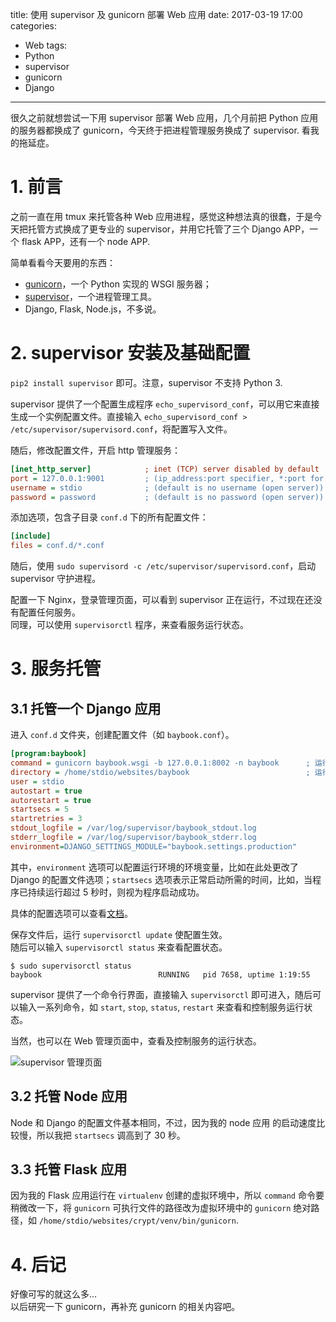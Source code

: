 title: 使用 supervisor 及 gunicorn 部署 Web 应用
date: 2017-03-19 17:00
categories:
- Web
tags:
- Python
- supervisor
- gunicorn
- Django

---

很久之前就想尝试一下用 supervisor 部署 Web 应用，几个月前把 Python 应用的服务器都换成了 gunicorn，今天终于把进程管理服务换成了 supervisor. 看我的拖延症。

<!-- more -->

# 1. 前言
之前一直在用 tmux 来托管各种 Web 应用进程，感觉这种想法真的很蠢，于是今天把托管方式换成了更专业的 supervisor，并用它托管了三个 Django APP，一个 flask APP，还有一个 node APP.

简单看看今天要用的东西：
* [gunicorn](http://gunicorn.org)，一个 Python 实现的 WSGI 服务器；
* [supervisor](http://supervisord.org/)，一个进程管理工具。
* Django, Flask, Node.js，不多说。

# 2. supervisor 安装及基础配置
`pip2 install supervisor` 即可。注意，supervisor 不支持 Python 3.

supervisor 提供了一个配置生成程序 `echo_supervisord_conf`，可以用它来直接生成一个实例配置文件。直接输入 `echo_supervisord_conf > /etc/supervisor/supervisord.conf`，将配置写入文件。

随后，修改配置文件，开启 http 管理服务：
```ini
[inet_http_server]            ; inet (TCP) server disabled by default
port = 127.0.0.1:9001         ; (ip_address:port specifier, *:port for all iface)
username = stdio              ; (default is no username (open server))
password = password           ; (default is no password (open server))
```

添加选项，包含子目录 `conf.d` 下的所有配置文件：
```ini
[include]
files = conf.d/*.conf
```

随后，使用 `sudo supervisord -c /etc/supervisor/supervisord.conf`，启动 supervisor 守护进程。

配置一下 Nginx，登录管理页面，可以看到 supervisor 正在运行，不过现在还没有配置任何服务。  
同理，可以使用 `supervisorctl` 程序，来查看服务运行状态。

# 3. 服务托管
## 3.1 托管一个 Django 应用
进入 `conf.d` 文件夹，创建配置文件（如 `baybook.conf`）。

```ini
[program:baybook]
command = gunicorn baybook.wsgi -b 127.0.0.1:8002 -n baybook      ; 运行命令
directory = /home/stdio/websites/baybook                          ; 运行路径
user = stdio
autostart = true
autorestart = true
startsecs = 5
startretries = 3
stdout_logfile = /var/log/supervisor/baybook_stdout.log
stderr_logfile = /var/log/supervisor/baybook_stderr.log
environment=DJANGO_SETTINGS_MODULE="baybook.settings.production"
```

其中，`environment` 选项可以配置运行环境的环境变量，比如在此处更改了 Django 的配置文件选项；`startsecs` 选项表示正常启动所需的时间，比如，当程序已持续运行超过 5 秒时，则视为程序启动成功。

具体的配置选项可以查看[文档](http://supervisord.org/configuration.html)。

保存文件后，运行 `supervisorctl update` 使配置生效。  
随后可以输入 `supervisorctl status` 来查看配置状态。

```shell
$ sudo supervisorctl status
baybook                          RUNNING   pid 7658, uptime 1:19:55
```

supervisor 提供了一个命令行界面，直接输入 `supervisorctl` 即可进入，随后可以输入一系列命令，如 `start`, `stop`, `status`, `restart` 来查看和控制服务运行状态。

当然，也可以在 Web 管理页面中，查看及控制服务的运行状态。

![supervisor 管理页面](/pics/supervisor-status.png)

## 3.2 托管 Node 应用
Node 和 Django 的配置文件基本相同，不过，因为我的 node 应用 的启动速度比较慢，所以我把 `startsecs` 调高到了 30 秒。

## 3.3 托管 Flask 应用
因为我的 Flask 应用运行在 `virtualenv` 创建的虚拟环境中，所以 `command` 命令要稍微改一下，将 `gunicorn` 可执行文件的路径改为虚拟环境中的 `gunicorn` 绝对路径，如 `/home/stdio/websites/crypt/venv/bin/gunicorn`.

# 4. 后记
好像可写的就这么多…  
以后研究一下 gunicorn，再补充 gunicorn 的相关内容吧。

